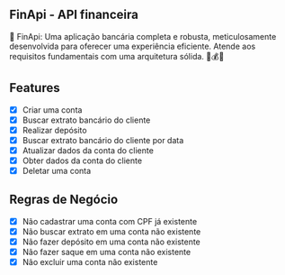 ## FinApi - API financeira

🚀 FinApi: Uma aplicação bancária completa e robusta, meticulosamente desenvolvida para oferecer uma experiência eficiente. Atende aos requisitos fundamentais com uma arquitetura sólida. 💼💰✨

## Features

- [x] Criar uma conta
- [x] Buscar extrato bancário do cliente
- [x] Realizar depósito
- [x] Buscar extrato bancário do cliente por data
- [x] Atualizar dados da conta do cliente
- [x] Obter dados da conta do cliente
- [x] Deletar uma conta

## Regras de Negócio

- [x] Não cadastrar uma conta com CPF já existente
- [x] Não buscar extrato em uma conta não existente
- [x] Não fazer depósito em uma conta não existente
- [x] Não fazer saque em uma conta não existente
- [x] Não excluir uma conta não existente